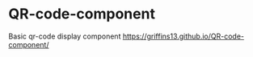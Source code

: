 # QR-code-component
Basic qr-code display component
https://griffins13.github.io/QR-code-component/
